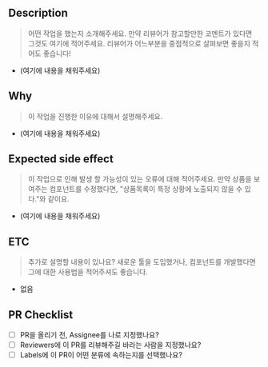 ## Description
> 어떤 작업을 했는지 소개해주세요. 만약 리뷰어가 참고할만한 코멘트가 있다면 그것도 여기에 적어주세요.
> 리뷰어가 어느부분을 중점적으로 살펴보면 좋을지 적어도 좋습니다!

* (여기에 내용을 채워주세요)


## Why
> 이 작업을 진행한 이유에 대해서 설명해주세요.

* (여기에 내용을 채워주세요)


## Expected side effect
> 이 작업으로 인해 발생 할 가능성이 있는 오류에 대해 적어주세요.
> 만약 상품을 보여주는 컴포넌트를 수정했다면, "상품목록이 특정 상황에 노출되지 않을 수 있다."와 같이요.

* (여기에 내용을 채워주세요)


## ETC
> 추가로 설명할 내용이 있나요?
> 새로운 툴을 도입했거나, 컴포넌트를 개발했다면 그에 대한 사용법을 적어주셔도 좋습니다.

* 없음


## PR Checklist
* [ ] PR을 올리기 전, Assignee를 나로 지정했나요?
* [ ] Reviewers에 이 PR를 리뷰해주길 바라는 사람을 지정했나요?
* [ ] Labels에 이 PR이 어떤 분류에 속하는지를 선택했나요?
